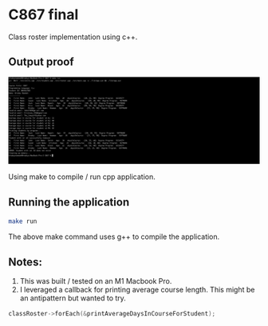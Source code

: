 # C867 final

Class roster implementation using c++.

## Output proof

![program output screenshot](./program_output.png)

Using make to compile / run cpp application.

## Running the application

```bash
make run
```

The above make command uses g++ to compile the application.


## Notes:
1. This was built / tested on an M1 Macbook Pro.
2. I leveraged a callback for printing average course length. This might be an antipattern but wanted to try.

```cpp
classRoster->forEach(&printAverageDaysInCourseForStudent);
```